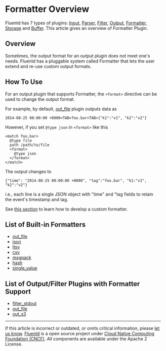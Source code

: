# Formatter Overview

Fluentd has 7 types of plugins: [Input](/articles/input-plugin-overview.md),
[Parser](/articles/parser-plugin-overview.md), [Filter](/articles/filter-plugin-overview.md),
[Output](/articles/output-plugin-overview.md),
[Formatter](/articles/formatter-plugin-overview.md),
[Storage](/articles/storage-plugin-overview.md) and [Buffer](/articles/buffer-plugin-overview.md).
This article gives an overview of Formatter Plugin.


## Overview

Sometimes, the output format for an output plugin does not meet one's
needs. Fluentd has a pluggable system called Formatter that lets the
user extend and re-use custom output formats.


How To Use
----------

For an output plugin that supports Formatter, the `<format>` directive
can be used to change the output format.

For example, by default, [out\_file](/articles/out_file.md) plugin outputs data as

``` {.CodeRay}
2014-08-25 00:00:00 +0000<TAB>foo.bar<TAB>{"k1":"v1", "k2":"v2"}
```

However, if you set `@type json` in `<format>` like this

``` {.CodeRay}
<match foo.bar>
  @type file
  path /path/to/file
  <format>
    @type json
  </format>
</match>
```

The output changes to

``` {.CodeRay}
{"time": "2014-08-25 00:00:00 +0000", "tag":"foo.bar", "k1:"v1", "k2":"v2"}
```

i.e., each line is a single JSON object with "time" and "tag fields to
retain the event's timestamp and tag.

See [this section](plugin-development#text-formatter-plugins) to learn
how to develop a custom formatter.


List of Built-in Formatters
---------------------------

-   [out\_file](/articles/formatter_out_file.md)
-   [json](/articles/formatter_json.md)
-   [ltsv](/articles/formatter_ltsv.md)
-   [csv](/articles/formatter_csv.md)
-   [msgpack](/articles/formatter_msgpack.md)
-   [hash](/articles/formatter_hash.md)
-   [single\_value](/articles/formatter_single_value.md)


List of Output/Filter Plugins with Formatter Support
----------------------------------------------------

-   [filter\_stdout](/articles/filter_stdout.md)
-   [out\_file](/articles/out_file.md)
-   [out\_s3](/articles/out_s3.md)


------------------------------------------------------------------------

If this article is incorrect or outdated, or omits critical information,
please [let us know](https://github.com/fluent/fluentd-docs/issues?state=open).
[Fluentd](http://www.fluentd.org/) is a open source project under [Cloud
Native Computing Foundation (CNCF)](https://cncf.io/). All components
are available under the Apache 2 License.

